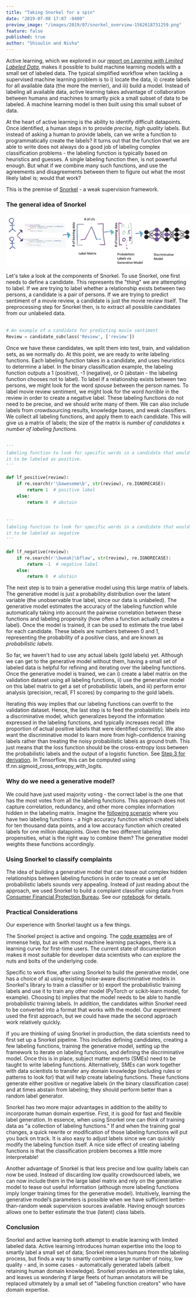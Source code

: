 ```yaml
---
title: "Taking Snorkel for a spin"
date: "2019-07-08 17:07 -0400"
preview_image: "/images/2019/07/snorkel_overview-1562618731259.png"
feature: false
published: true
author: "Shioulin and Nisha"
---
```


Active learning, which we explored in our [report on _Learning with Limited
Labeled Data_](https://blog.fastforwardlabs.com/2019/04/02/a-guide-to-learning-with-limited-labeled-data.html), makes it possible to build machine learning models with a small
set of labeled data. The typical simplified workflow when tackling a supervised
machine learning problem is to i) locate the data, ii) create labels for all
available data (the more the merrier), and iii) build a model. Instead of
labeling all available data, active learning takes advantage of collaboration
between humans and machines to smartly pick a small subset of data to be
labeled. A machine learning model is then built using this small subset of data.

At the heart of active learning is the ability to identify difficult
datapoints. Once identified, a human steps in to provide _precise, high quality_
labels. But instead of asking a human to provide labels, can we write a function to
programmatically create the labels? It turns out that the function that we are able to
write does not always do a good job of labeling complex classification problems - 
the labeling function is typically based on heuristics and guesses. A single
labeling function then, is not powerful enough. But what if we combine many such 
functions, and use the agreements and disagreements between them to figure out what 
the most likely label is; would that work? 

This is the premise of [Snorkel](https://github.com/HazyResearch/snorkel) - a weak supervision framework.

### The general idea of Snorkel

![Overview of Snorkel](/images/2019/07/snorkel_overview-1562618731259.png)

Let's take a look at the components of Snorkel. To use Snorkel, one first needs
to define a candidate. This represents the "thing" we are attempting to
label. If we are trying to label whether a relationship exists between two
persons, a candidate is a pair of persons. If we are trying to predict sentiment
of a movie review, a candidate is just the movie review itself. The preprocessing 
step for Snorkel then, is to extract all possible candidates from our 
unlabeled data.

```python

# An example of a candidate for predicting movie sentiment
Review = candidate_subclass('Review', ['review'])

```

Once we have these candidates, we split them into test, train, and validation
sets, as we normally do. At this point, we are ready to write labeling
functions. Each labeling function takes in a candidate, and uses heuristics to
determine a label. In the binary classification example, the labeling function
outputs a 1 (positive), -1 (negative), or 0 (abstain - the labeling function
chooses not to label). To label if a relationship exists between two persons, we
might look for the word _spouse_ between the person names. To label movie review
sentiment, we might look for the word _horrible_ in the review in order to
create a negative label. These labeling functions do not need to be precise, and
we should write many of them. We can also include labels from crowdsourcing
results, knowledge bases, and weak classifiers.  We collect all labeling
functions, and apply them to each candidate. This will give us a matrix of
labels; the size of the matrix is _number of candidates_ x _number of labeling
functions_.

```python

'''
labeling function to look for specific words in a candidate that would cause
it to be labeled as positive. 
'''

def lf_positive(review):
    if re.search(r'\bawesome\b', str(review), re.IGNORECASE):
        return 1  # positive label
    else:
        return 0  # abstain


'''
labeling function to look for specific words in a candidate that would cause
it to be labeled as negative
'''

def lf_negative(review):
    if re.search(r'\bweak|\bflaw', str(review), re.IGNORECASE):
        return -1  # negative label
    else:
        return 0  # abstain

```

The next step is to train a generative model using this large matrix of
labels. The generative model is just a probability distribution over the latent
variable (the unobservable true label, since our data is unlabeled). The
generative model estimates the accuracy of the labeling function while automatically 
taking into account the pairwise correlation between these functions and labeling
propensity (how often a function actually creates a label). Once the model is
trained, it can be used to estimate the true label for each candidate. These
labels are numbers between 0 and 1, representing the probability of a positive
class, and are known as _probabilistic labels_.  

So far, we haven't had to use any actual labels (gold labels) yet. Although we
can get to the generative model without them, having a small set of labeled data
is helpful for refining and iterating over the labeling functions. Once the
generative model is trained, we can i) create a label matrix on the validation
dataset using all labeling functions, ii) use the generative model on this label
matrix to get a set of probabilistic labels, and iii) perform error analysis
(precision, recall, F1 scores) by comparing to the gold labels.

Iterating this way implies that our labeling functions can overfit to the
validation dataset. Hence, the last step is to feed the probabilistic labels into
a discriminative model, which generalizes beyond the information expressed in
the labeling functions, and typically increases recall (the proportion of actual
positive labels that were identified correctly). We also want the discriminative
model to learn more from high-confidence training labels rather than treating
the noisy probabilistic labels as ground truth. This just means that the loss
function should be the cross-entropy loss between the probabilistic labels and
the output of a logistic function. See [Step 3 for
derivation](https://hazyresearch.github.io/snorkel/blog/dp_with_tf_blog_post.html). In
Tensorflow, this can be computed using tf.nn.sigmoid_cross_entropy_with_logits.

### Why do we need a generative model?

We could have just used majority voting - the correct label is the one that has
the most votes from all the labeling functions. This approach does not capture
correlation, redundancy, and other more complex information hidden in the
labeling matrix. Imagine the [following
scenario](https://cs.stanford.edu/~chrismre/papers/Chris_Re-KDD.pdf) where you
have two labeling functions - a high accuracy function which created labels for
ten thousand data points, and a low accuracy function which created labels for
one million datapoints. Given the two different labeling propensities, what is the
right way to combine them? The generative model weights these functions
accordingly.

### Using Snorkel to classify complaints

The idea of building a generative model that can tease out complex hidden
relationships between labeling functions in order to create a set of
probabilistic labels sounds very appealing. Instead of just reading about the
approach, we used Snorkel to build a complaint classifier using data from
[Consumer Financial Protection
Bureau](https://www.consumerfinance.gov/data-research/consumer-complaints/). See
our [notebook](https://experiments.fastforwardlabs.com/) for details.

### Practical Considerations

Our experience with Snorkel taught us a few things.

The Snorkel project is active and ongoing. The [code
examples](https://github.com/HazyResearch/snorkel/tree/master/tutorials) are of
immense help, but as with most machine learning packages, there is a learning
curve for first-time users. The current state of documentation makes it most
suitable for developer data scientists who can explore the nuts and bolts of the
underlying code.

Specific to work flow, after using Snorkel to build the generative model, one
has a choice of a) using existing noise-aware discriminative models in Snorkel's
library to train a classifier or b) export the probabilistic training labels and
use it to train any other model (PyTorch or scikit-learn model, for
example). Choosing b) implies that the model needs to be able to handle
probabilistic training labels. In addition, the candidates within Snorkel need
to be converted into a format that works with the model. Our experiment used the
first approach, but we could have made the second approach work relatively
quickly.

If you are thinking of using Snorkel in production, the data scientists need to
first set up a Snorkel pipeline. This includes defining candidates, creating a
few labeling functions, training the generative model, setting up the framework
to iterate on labeling functions, and defining the discriminative model. Once
this is in place, subject matter experts (SMEs) need to be taught to write
labeling functions. Alternatively, SMEs can work together with data scientists
to transfer any domain knowledge (including rules or patterns to look for) that
will help create labeling functions. These functions generate either positive or
negative labels (in the binary classification case) and at times abstain from
labeling; they should perform better than a random label generator.

Snorkel has two more major advantages in addition to the ability to incorporate
human domain expertise. First, it is good for fast and flexible label
generation. In essence, when using Snorkel one can think of training data as "a
collection of labeling functions." If and when the training goal changes, a
quick rewrite or modification of those labeling functions will put you back on
track. It is also easy to adjust labels since we can quickly modify the labeling
function itself. A nice side effect of creating labeling functions is that the
classification problem becomes a little more interpretable!

Another advantage of Snorkel is that less precise and low quality labels can now
be used. Instead of discarding low quality crowdsourced labels, we can now
include them in the large label matrix and rely on the generative model to tease
out useful information (although more labeling functions imply longer training
times for the generative model). Intuitively, learning the generative model’s
parameters is possible when we have sufficient better-than-random weak
supervision sources available. Having enough sources allows one to better
estimate the true (latent) class labels.

### Conclusion

Snorkel and active learning both attempt to enable learning with limited labeled
data. Active learning introduces human expertise into the loop to smartly label a
small set of data; Snorkel removes humans from the labeling process, but finds a
way to smartly combine a large number of noisy, low quality - and, in some cases -
automatically generated labels (albeit retaining human domain
knowledge). Snorkel provides an interesting take, and leaves us wondering if
large fleets of human annotators will be replaced ultimately by a small set of
"labeling function creators" who have domain expertise.
